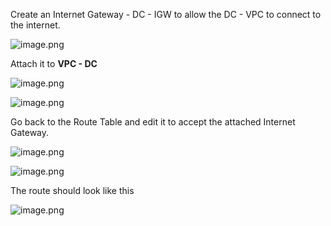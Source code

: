 
Create an Internet Gateway - DC - IGW to allow the DC - VPC to connect to the internet.


![image.png](https://prod-files-secure.s3.us-west-2.amazonaws.com/d5da4832-3825-4b06-9f7d-86c687d890a2/2dc2ede2-912f-4c54-983f-33230a1e25f6/image.png?X-Amz-Algorithm=AWS4-HMAC-SHA256&X-Amz-Content-Sha256=UNSIGNED-PAYLOAD&X-Amz-Credential=AKIAT73L2G45HZZMZUHI%2F20240903%2Fus-west-2%2Fs3%2Faws4_request&X-Amz-Date=20240903T091835Z&X-Amz-Expires=3600&X-Amz-Signature=33cf2494119aead3adb95043db58b6f0508c54d4bba5a8a305c16e4c8dda6946&X-Amz-SignedHeaders=host&x-id=GetObject)


Attach it to **VPC - DC**


![image.png](https://prod-files-secure.s3.us-west-2.amazonaws.com/d5da4832-3825-4b06-9f7d-86c687d890a2/bc9962b3-3b6b-4146-95ec-fa20b3e0417e/image.png?X-Amz-Algorithm=AWS4-HMAC-SHA256&X-Amz-Content-Sha256=UNSIGNED-PAYLOAD&X-Amz-Credential=AKIAT73L2G45HZZMZUHI%2F20240903%2Fus-west-2%2Fs3%2Faws4_request&X-Amz-Date=20240903T091835Z&X-Amz-Expires=3600&X-Amz-Signature=da43825baf9d1c54328ab1dca0881a8d0b8c2c8aaf6235d1fbcdf11413a647f3&X-Amz-SignedHeaders=host&x-id=GetObject)


![image.png](https://prod-files-secure.s3.us-west-2.amazonaws.com/d5da4832-3825-4b06-9f7d-86c687d890a2/9d52f744-bcd0-419e-aef7-9cf1383ae06d/image.png?X-Amz-Algorithm=AWS4-HMAC-SHA256&X-Amz-Content-Sha256=UNSIGNED-PAYLOAD&X-Amz-Credential=AKIAT73L2G45HZZMZUHI%2F20240903%2Fus-west-2%2Fs3%2Faws4_request&X-Amz-Date=20240903T091835Z&X-Amz-Expires=3600&X-Amz-Signature=274b7a8a6a49e47ba32728b6c11a7db16f06a15418d203e081b2f3071a782ec5&X-Amz-SignedHeaders=host&x-id=GetObject)


Go back to the Route Table and edit it to accept the attached Internet Gateway.


![image.png](https://prod-files-secure.s3.us-west-2.amazonaws.com/d5da4832-3825-4b06-9f7d-86c687d890a2/df0364d1-faff-4346-a66f-bd7c3f361296/image.png?X-Amz-Algorithm=AWS4-HMAC-SHA256&X-Amz-Content-Sha256=UNSIGNED-PAYLOAD&X-Amz-Credential=AKIAT73L2G45HZZMZUHI%2F20240903%2Fus-west-2%2Fs3%2Faws4_request&X-Amz-Date=20240903T091835Z&X-Amz-Expires=3600&X-Amz-Signature=980f2814eecfc26805e5f89fe151c1d99d5246e607fea3488ef27312271c9a1e&X-Amz-SignedHeaders=host&x-id=GetObject)


![image.png](https://prod-files-secure.s3.us-west-2.amazonaws.com/d5da4832-3825-4b06-9f7d-86c687d890a2/8d516c8e-c307-4d41-8060-10080477035f/image.png?X-Amz-Algorithm=AWS4-HMAC-SHA256&X-Amz-Content-Sha256=UNSIGNED-PAYLOAD&X-Amz-Credential=AKIAT73L2G45HZZMZUHI%2F20240903%2Fus-west-2%2Fs3%2Faws4_request&X-Amz-Date=20240903T091836Z&X-Amz-Expires=3600&X-Amz-Signature=49ebe122a45a4fbac5663d887e4ea58297ce00d2d6dcd7b2cedd4a16503e2376&X-Amz-SignedHeaders=host&x-id=GetObject)


The route should look like this


![image.png](https://prod-files-secure.s3.us-west-2.amazonaws.com/d5da4832-3825-4b06-9f7d-86c687d890a2/950790c5-069b-4222-9591-a8819bd38aa7/image.png?X-Amz-Algorithm=AWS4-HMAC-SHA256&X-Amz-Content-Sha256=UNSIGNED-PAYLOAD&X-Amz-Credential=AKIAT73L2G45HZZMZUHI%2F20240903%2Fus-west-2%2Fs3%2Faws4_request&X-Amz-Date=20240903T091836Z&X-Amz-Expires=3600&X-Amz-Signature=116492dd15e6df727710abd88149cc747c58f6ec1f6bd540f9d02121ef1682de&X-Amz-SignedHeaders=host&x-id=GetObject)

